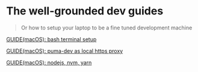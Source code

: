 # The well-grounded dev guides
> Or how to setup your laptop to be a fine tuned development machine


[GUIDE(macOS): bash terminal setup](./GUIDE__macos-bash-terminal.md)

[GUIDE(macOS): puma-dev as local https proxy](./GUIDE__macos-puma-dev-setup-proxy.md)

[GUIDE(macOS): nodejs, nvm, yarn](https://gist.github.com/rcugut/46904124d198a9dbd430abe88ebf849b)
